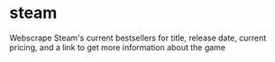 # steam
Webscrape Steam's current bestsellers for title, release date, current pricing,
and a link to get more information about the game
